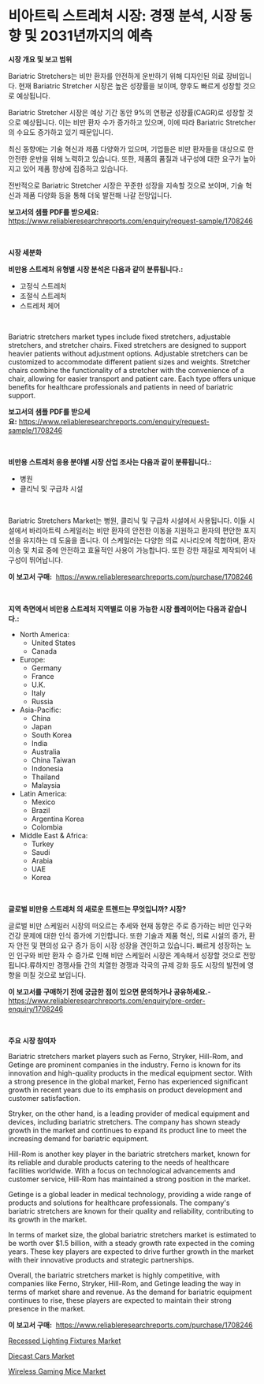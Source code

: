 <p><h1>비아트릭 스트레처 시장: 경쟁 분석, 시장 동향 및 2031년까지의 예측</h1></p><p><strong>시장 개요 및 보고 범위</strong></p>
<p><p>Bariatric Stretchers는 비만 환자를 안전하게 운반하기 위해 디자인된 의료 장비입니다. 현재 Bariatric Stretcher 시장은 높은 성장률을 보이며, 향후도 빠르게 성장할 것으로 예상됩니다. </p><p>Bariatric Stretcher 시장은 예상 기간 동안 9%의 연평균 성장률(CAGR)로 성장할 것으로 예상됩니다. 이는 비만 환자 수가 증가하고 있으며, 이에 따라 Bariatric Stretcher의 수요도 증가하고 있기 때문입니다.</p><p>최신 동향에는 기술 혁신과 제품 다양화가 있으며, 기업들은 비만 환자들을 대상으로 한 안전한 운반을 위해 노력하고 있습니다. 또한, 제품의 품질과 내구성에 대한 요구가 높아지고 있어 제품 향상에 집중하고 있습니다.</p><p>전반적으로 Bariatric Stretcher 시장은 꾸준한 성장을 지속할 것으로 보이며, 기술 혁신과 제품 다양화 등을 통해 더욱 발전해 나갈 전망입니다.</p></p>
<p><strong>보고서의 샘플 PDF를 받으세요:</strong> <a href="https://www.reliableresearchreports.com/enquiry/request-sample/1708246">https://www.reliableresearchreports.com/enquiry/request-sample/1708246</a></p>
<p>&nbsp;</p>
<p><strong>시장 세분화</strong></p>
<p><strong>비만용 스트레처 유형별 시장 분석은 다음과 같이 분류됩니다.:</strong></p>
<p><ul><li>고정식 스트레처</li><li>조절식 스트레처</li><li>스트레처 체어</li></ul></p>
<p>&nbsp;</p>
<p><p>Bariatric stretchers market types include fixed stretchers, adjustable stretchers, and stretcher chairs. Fixed stretchers are designed to support heavier patients without adjustment options. Adjustable stretchers can be customized to accommodate different patient sizes and weights. Stretcher chairs combine the functionality of a stretcher with the convenience of a chair, allowing for easier transport and patient care. Each type offers unique benefits for healthcare professionals and patients in need of bariatric support.</p></p>
<p><strong>보고서의 샘플 PDF를 받으세요:</strong>&nbsp;<a href="https://www.reliableresearchreports.com/enquiry/request-sample/1708246">https://www.reliableresearchreports.com/enquiry/request-sample/1708246</a></p>
<p>&nbsp;</p>
<p><strong> 비만용 스트레처 응용 분야별 시장 산업 조사는 다음과 같이 분류됩니다.:</strong></p>
<p><ul><li>병원</li><li>클리닉 및 구급차 시설</li></ul></p>
<p>&nbsp;</p>
<p><p>Bariatric Stretchers Market는 병원, 클리닉 및 구급차 시설에서 사용됩니다. 이들 시설에서 바리아트릭 스케일러는 비만 환자의 안전한 이동을 지원하고 환자의 편안한 포지션을 유지하는 데 도움을 줍니다. 이 스케일러는 다양한 의료 시나리오에 적합하며, 환자 이송 및 치료 중에 안전하고 효율적인 사용이 가능합니다. 또한 강한 재질로 제작되어 내구성이 뛰어납니다.</p></p>
<p><strong>이 보고서 구매:</strong>&nbsp; <a href="https://www.reliableresearchreports.com/purchase/1708246">https://www.reliableresearchreports.com/purchase/1708246</a></p>
<p>&nbsp;</p>
<p><strong>지역 측면에서 비만용 스트레처 지역별로 이용 가능한 시장 플레이어는 다음과 같습니다.:</strong></p>
<p><ul>
    <li>
        North America:
        <ul>
            <li>United States</li>
            <li>Canada</li>
        </ul>
    </li>
    <li>
        Europe:
        <ul>
            <li>Germany</li>
            <li>France</li>
            <li>U.K.</li>
            <li>Italy</li>
            <li>Russia</li>
        </ul>
    </li>
    <li>
        Asia-Pacific:
        <ul>
            <li>China</li>
            <li>Japan</li>
            <li>South Korea</li>
            <li>India</li>
            <li>Australia</li>
            <li>China Taiwan</li>
            <li>Indonesia</li>
            <li>Thailand</li>
            <li>Malaysia</li>
        </ul>
    </li>
    <li>
        Latin America:
        <ul>
            <li>Mexico</li>
            <li>Brazil</li>
            <li>Argentina Korea</li>
            <li>Colombia</li>
        </ul>
    </li>
    <li>
        Middle East & Africa:
        <ul>
            <li>Turkey</li>
            <li>Saudi</li>
            <li>Arabia</li>
            <li>UAE</li>
            <li>Korea</li>
        </ul>
    </li>
    </ul></p>
<p>&nbsp;</p>
<p><strong>글로벌 비만용 스트레처 의 새로운 트렌드는 무엇입니까? 시장?</strong></p>
<p><p>글로벌 비만 스케일러 시장의 떠오르는 추세와 현재 동향은 주로 증가하는 비만 인구와 건강 문제에 대한 인식 증가에 기인합니다. 또한 기술과 제품 혁신, 의료 시설의 증가, 환자 안전 및 편의성 요구 증가 등이 시장 성장을 견인하고 있습니다. 빠르게 성장하는 노인 인구와 비만 환자 수 증가로 인해 비만 스케일러 시장은 계속해서 성장할 것으로 전망됩니다.류하지만 경쟁사들 간의 치열한 경쟁과 각국의 규제 강화 등도 시장의 발전에 영향을 미칠 것으로 보입니다.</p></p>
<p><strong>이 보고서를 구매하기 전에 궁금한 점이 있으면 문의하거나 공유하세요.</strong>- <a href="https://www.reliableresearchreports.com/enquiry/pre-order-enquiry/1708246">https://www.reliableresearchreports.com/enquiry/pre-order-enquiry/1708246</a></p>
<p>&nbsp;</p>
<p><strong>주요 시장 참여자</strong></p>
<p><p>Bariatric stretchers market players such as Ferno, Stryker, Hill-Rom, and Getinge are prominent companies in the industry. Ferno is known for its innovation and high-quality products in the medical equipment sector. With a strong presence in the global market, Ferno has experienced significant growth in recent years due to its emphasis on product development and customer satisfaction.</p><p>Stryker, on the other hand, is a leading provider of medical equipment and devices, including bariatric stretchers. The company has shown steady growth in the market and continues to expand its product line to meet the increasing demand for bariatric equipment.</p><p>Hill-Rom is another key player in the bariatric stretchers market, known for its reliable and durable products catering to the needs of healthcare facilities worldwide. With a focus on technological advancements and customer service, Hill-Rom has maintained a strong position in the market.</p><p>Getinge is a global leader in medical technology, providing a wide range of products and solutions for healthcare professionals. The company's bariatric stretchers are known for their quality and reliability, contributing to its growth in the market.</p><p>In terms of market size, the global bariatric stretchers market is estimated to be worth over $1.5 billion, with a steady growth rate expected in the coming years. These key players are expected to drive further growth in the market with their innovative products and strategic partnerships.</p><p>Overall, the bariatric stretchers market is highly competitive, with companies like Ferno, Stryker, Hill-Rom, and Getinge leading the way in terms of market share and revenue. As the demand for bariatric equipment continues to rise, these players are expected to maintain their strong presence in the market.</p></p>
<p><strong>이 보고서 구매:</strong>&nbsp;&nbsp;<a href="https://www.reliableresearchreports.com/purchase/1708246">https://www.reliableresearchreports.com/purchase/1708246</a></p>
<p><p><a href="https://github.com/timeliteaut/Market-Research-Report-List-1/blob/main/recessed-lighting-fixtures-market.md">Recessed Lighting Fixtures Market</a></p><p><a href="https://github.com/seekum/Market-Research-Report-List-1/blob/main/diecast-cars-market.md">Diecast Cars Market</a></p><p><a href="https://github.com/bobicer/Market-Research-Report-List-2/blob/main/wireless-gaming-mice-market.md">Wireless Gaming Mice Market</a></p></p>
